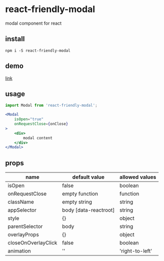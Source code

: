 # react-friendly-modal

modal component for react

## install

````
npm i -S react-friendly-modal 
````

## demo
[link](https://one-more.github.io/react-friendly-modal/)

## usage
````jsx harmony
import Modal from 'react-friendly-modal';

<Modal 
    isOpen="true"
    onRequestClose={onClose}
>
    <div>
        modal content
    </div>
</Modal>     
````

## props
| name | default value | allowed values |
|------|---------------|----------------|
| isOpen | false| boolean |
| onRequestClose | empty function | function |
| className | empty string | string |
| appSelector | body [data-reactroot] | string |
| style | {} | object |
| parentSelector | body | string |
| overlayProps | {} | object |
| closeOnOverlayClick | false | boolean |
| animation | '' | 'right-to-left' |
